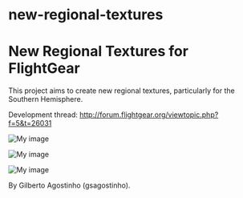 # new-regional-textures
New Regional Textures for FlightGear
====================================

This project aims to create new regional textures, particularly for the Southern Hemisphere.

Development thread: http://forum.flightgear.org/viewtopic.php?f=5&t=26031

![My image](http://s27.postimg.org/cuz3mq2c3/fgfs_screen_006.png)

![My image](http://s11.postimg.org/uxpk425ub/fgfs_screen_007.png)

![My image](http://s13.postimg.org/gc6molo3r/fgfs_screen_001.png)

By Gilberto Agostinho (gsagostinho).
